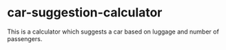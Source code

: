 # car-suggestion-calculator
This is a calculator which suggests a car based on luggage and number of passengers.
